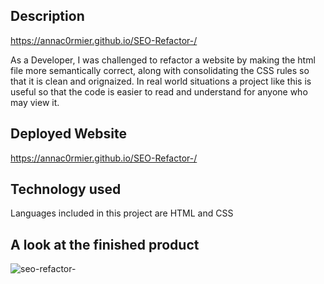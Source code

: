 <SEO-Refactor->

## Description ##


https://annac0rmier.github.io/SEO-Refactor-/

As a Developer, I was challenged to refactor a website by making the html file more semantically correct, along with consolidating the CSS rules so that it is clean and orignaized.
In real world situations a project like this is useful so that the code is easier to read and understand for anyone who may view it. 


## Deployed Website ##

https://annac0rmier.github.io/SEO-Refactor-/


## Technology used ##

Languages included in this project are HTML and CSS


## A look at the finished product ##

![seo-refactor-](https://github.com/AnnaC0rmier/SEO-Refactor-/assets/149715329/dff1061b-6654-4237-964c-004c0f5eb9e7)




